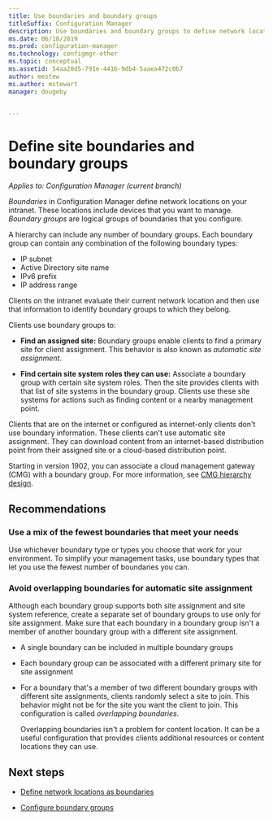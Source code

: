 ```yaml
---
title: Use boundaries and boundary groups
titleSuffix: Configuration Manager
description: Use boundaries and boundary groups to define network locations and accessible site systems for devices you manage.
ms.date: 06/18/2019
ms.prod: configuration-manager
ms.technology: configmgr-other
ms.topic: conceptual
ms.assetid: 54aa20d5-791e-4416-9db4-5aaea472c0b7
author: mestew
ms.author: mstewart
manager: dougeby


---
```


# Define site boundaries and boundary groups

*Applies to: Configuration Manager (current branch)*

*Boundaries* in Configuration Manager define network locations on your intranet. These locations include devices that you want to manage. *Boundary groups* are logical groups of boundaries that you configure.

A hierarchy can include any number of boundary groups. Each boundary group can contain any combination of the following boundary types:  

- IP subnet  
- Active Directory site name  
- IPv6 prefix  
- IP address range  

Clients on the intranet evaluate their current network location and then use that information to identify boundary groups to which they belong.  

Clients use boundary groups to:  

- **Find an assigned site:** Boundary groups enable clients to find a primary site for client assignment. This behavior is also known as *automatic site assignment*.  

- **Find certain site system roles they can use:** Associate a boundary group with certain site system roles. Then the site provides clients with that list of site systems in the boundary group. Clients use these site systems for actions such as finding content or a nearby management point.  

Clients that are on the internet or configured as internet-only clients don't use boundary information. These clients can't use automatic site assignment. They can download content from an internet-based distribution point from their assigned site or a cloud-based distribution point.  

Starting in version 1902, you can associate a cloud management gateway (CMG) with a boundary group. For more information, see [CMG hierarchy design](/sccm/core/clients/manage/cmg/plan-cloud-management-gateway#hierarchy-design).<!--3640932-->


## <a name="BKMK_BoundaryBestPractices"></a> Recommendations

### Use a mix of the fewest boundaries that meet your needs

Use whichever boundary type or types you choose that work for your environment. To simplify your management tasks, use boundary types that let you use the fewest number of boundaries you can.

### Avoid overlapping boundaries for automatic site assignment

Although each boundary group supports both site assignment and site system reference, create a separate set of boundary groups to use only for site assignment. Make sure that each boundary in a boundary group isn't a member of another boundary group with a different site assignment.

- A single boundary can be included in multiple boundary groups  

- Each boundary group can be associated with a different primary site for site assignment  

- For a boundary that's a member of two different boundary groups with different site assignments, clients randomly select a site to join. This behavior might not be for the site you want the client to join. This configuration is called *overlapping boundaries*.  

    Overlapping boundaries isn't a problem for content location. It can be a useful configuration that provides clients additional resources or content locations they can use.  


## Next steps

- [Define network locations as boundaries](/sccm/core/servers/deploy/configure/boundaries)

- [Configure boundary groups](/sccm/core/servers/deploy/configure/boundary-groups)
